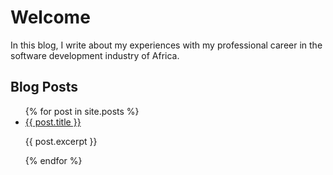 # Welcome

In this blog, I write about my experiences with my professional career in the software development industry of Africa.

## Blog Posts

<ul>
	{% for post in site.posts %}
	<li>
		<a href="{{ post.url }}">{{ post.title }}</a>
		<p>{{ post.excerpt }}</p>
	</li>
	{% endfor %}
</ul>